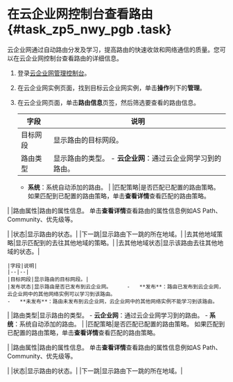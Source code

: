 # 在云企业网控制台查看路由 {#task_zp5_nwy_pgb .task}

云企业网通过自动路由分发及学习，提高路由的快速收敛和网络通信的质量。您可以在云企业网控制台查看路由的详细信息。

1.  登录[云企业网管理控制台](https://cen.console.aliyun.com/)。
2.  在云企业网实例页面，找到目标云企业网实例，单击**操作**列下的**管理**。
3.  在云企业网页面，单击**路由信息**页签，然后筛选要查看的路由信息。 

    |字段|说明|
    |--|--|
    |目标网段|显示路由的目标网段。|
    |路由类型|显示路由的类型。     -   **云企业网**：通过云企业网学习到的路由。
    -   **系统**：系统自动添加的路由。
 |
    |匹配策略|是否匹配已配置的路由策略。 如果匹配到已配置的路由策略，单击**查看详情**查看匹配的路由策略。

 |
    |路由属性|路由的属性信息。 单击**查看详情**查看路由的属性信息例如AS Path、Community、优先级等。

 |
    |状态|显示路由的状态。|
    |下一跳|显示路由下一跳的所在地域。|
    |去其他地域策略|显示匹配到的去往其他地域的策略。|
    |去其他地域状态|显示该路由去往其他地域的状态。|

    |字段|说明|
    |--|--|
    |目标网段|显示路由的目标网段。|
    |发布状态|显示路由是否已发布到云企业网。     -   **发布**：路由已发布到云企业网，云企业网中的其他网络实例可以学习到该路由。
    -   **未发布**：路由未发布到云企业网，云企业网中的其他网络实例不能学习到该路由。
 |
    |路由类型|显示路由的类型。     -   **云企业网**：通过云企业网学习到的路由。
    -   **系统**：系统自动添加的路由。
 |
    |匹配策略|是否匹配已配置的路由策略。 如果匹配到已配置的路由策略，单击**查看详情**查看匹配的路由策略。

 |
    |路由属性|路由的属性信息。 单击**查看详情**查看路由的属性信息例如AS Path、Community、优先级等。

 |
    |状态|显示路由的状态。|
    |下一跳|显示路由下一跳的所在地域。|


